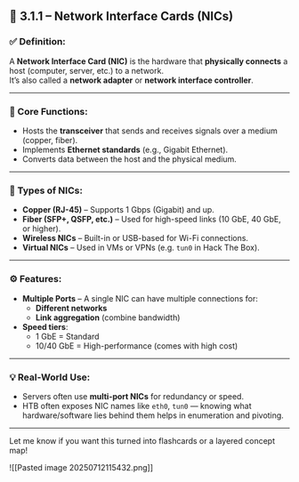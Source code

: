 ## 🔌 3.1.1 – Network Interface Cards (NICs)

### ✅ Definition:
A **Network Interface Card (NIC)** is the hardware that **physically connects** a host (computer, server, etc.) to a network.  
It’s also called a **network adapter** or **network interface controller**.

---

### 🔧 Core Functions:
- Hosts the **transceiver** that sends and receives signals over a medium (copper, fiber).
- Implements **Ethernet standards** (e.g., Gigabit Ethernet).
- Converts data between the host and the physical medium.

---

### 📡 Types of NICs:
- **Copper (RJ-45)** – Supports 1 Gbps (Gigabit) and up.
- **Fiber (SFP+, QSFP, etc.)** – Used for high-speed links (10 GbE, 40 GbE, or higher).
- **Wireless NICs** – Built-in or USB-based for Wi-Fi connections.
- **Virtual NICs** – Used in VMs or VPNs (e.g. `tun0` in Hack The Box).

---

### ⚙️ Features:
- **Multiple Ports** – A single NIC can have multiple connections for:
  - **Different networks**
  - **Link aggregation** (combine bandwidth)
- **Speed tiers**:
  - 1 GbE = Standard
  - 10/40 GbE = High-performance (comes with high cost)

---

### 💡 Real-World Use:
- Servers often use **multi-port NICs** for redundancy or speed.
- HTB often exposes NIC names like `eth0`, `tun0` — knowing what hardware/software lies behind them helps in enumeration and pivoting.

---

Let me know if you want this turned into flashcards or a layered concept map!

![[Pasted image 20250712115432.png]]
